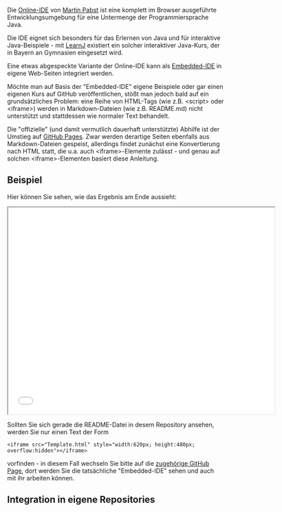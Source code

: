 Die [Online-IDE](https://github.com/martin-pabst/Online-IDE) von [Martin Pabst](https://github.com/martin-pabst) ist eine komplett im Browser ausgeführte Entwicklungsumgebung für eine Untermenge der Programmiersprache Java.

Die IDE eignet sich besonders für das Erlernen von Java und für interaktive Java-Beispiele - mit [LearnJ](https://www.learnj.de/doku.php) existiert ein solcher interaktiver Java-Kurs, der in Bayern an Gymnasien eingesetzt wird.

Eine etwas abgespeckte Variante der Online-IDE kann als [Embedded-IDE](https://github.com/martin-pabst/Online-IDE#2-embedded-ide) in eigene Web-Seiten integriert werden.

Möchte man auf Basis der "Embedded-IDE" eigene Beispiele oder gar einen eigenen Kurs auf GitHub veröffentlichen, stößt man jedoch bald auf ein grundsätzliches Problem: eine Reihe von HTML-Tags (wie z.B. &lt;script&gt; oder &lt;iframe&gt;) werden in Markdown-Dateien (wie z.B. README.md) nicht unterstützt und stattdessen wie normaler Text behandelt.

Die "offizielle" (und damit vermutlich dauerhaft unterstützte) Abhilfe ist der Umstieg auf [GitHub Pages](https://pages.github.com/). Zwar werden derartige Seiten ebenfalls aus Markdown-Dateien gespeist, allerdings findet zunächst eine Konvertierung nach HTML statt, die u.a. auch &lt;iframe&gt;-Elemente zulässt - und genau auf solchen &lt;iframe&gt;-Elementen basiert diese Anleitung.

## Beispiel ##
  
Hier können Sie sehen, wie das Ergebnis am Ende aussieht:
  
<iframe src="Template.html" style="width:620px; height:480px; overflow:hidden"></iframe>

Sollten Sie sich gerade die README-Datei in desem Repository ansehen, werden Sie nur einen Text der Form
  
```
<iframe src="Template.html" style="width:620px; height:480px; overflow:hidden"></iframe>
```
  
vorfinden - in diesem Fall wechseln Sie bitte auf die [zugehörige GitHub Page](https://rozek.github.io/online-ide-within-github-pages/), dort werden Sie die tatsächliche "Embedded-IDE" sehen und auch mit ihr arbeiten können.
  
## Integration in eigene Repositories ##
  


